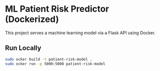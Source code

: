 # ML Patient Risk Predictor (Dockerized)

This project serves a machine learning model via a Flask API using Docker.

## Run Locally

```bash
sudo ocker build -t patient-risk-model .
sudo ocker run -p 5000:5000 patient-risk-model

